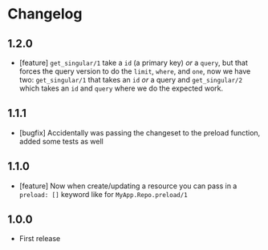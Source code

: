 # Changelog

## 1.2.0

  - [feature] `get_singular/1` take a `id` (a primary key) *or* a `query`, but that forces the query version to do the `limit`, `where`, and `one`, now we have two: `get_singular/1` that takes an `id` *or* a query and `get_singular/2` which takes an `id` and `query` where we do the expected work.

## 1.1.1

  - [bugfix] Accidentally was passing the changeset to the preload function, added some tests as well

## 1.1.0

  - [feature] Now when create/updating a resource you can pass in a `preload: []` keyword like for `MyApp.Repo.preload/1`

## 1.0.0

  - First release
